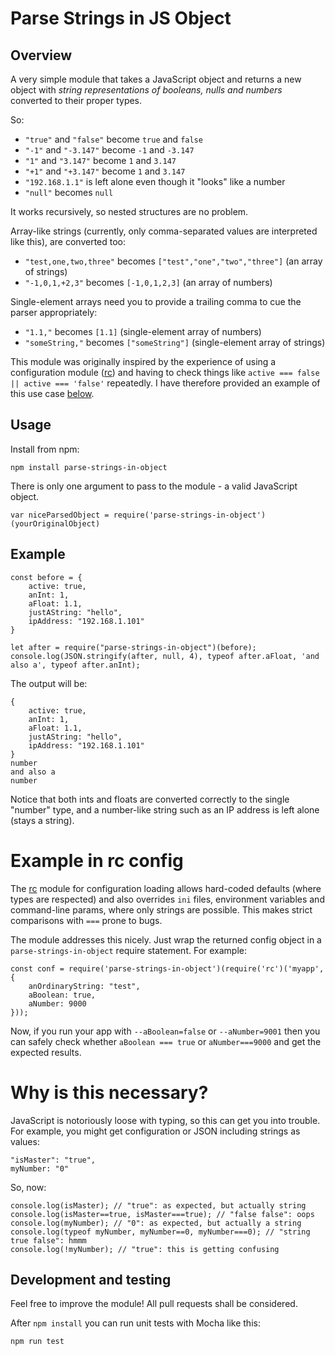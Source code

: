 # Parse Strings in JS Object

## Overview
A very simple module that takes a JavaScript object and returns a new object with *string representations of booleans, nulls and numbers* converted to their proper types.

So:
 * `"true"` and `"false"` become `true` and `false`
 * `"-1"` and `"-3.147"` become `-1` and `-3.147`
 * `"1"` and `"3.147"` become `1` and `3.147`
 * `"+1"` and `"+3.147"` become `1` and `3.147`
 * `"192.168.1.1"` is left alone even though it "looks" like a number
 * `"null"` becomes `null`

It works recursively, so nested structures are no problem.

Array-like strings (currently, only comma-separated values are interpreted like this), are converted too:
* `"test,one,two,three"` becomes `["test","one","two","three"]` (an array of strings)
* `"-1,0,1,+2,3"` becomes `[-1,0,1,2,3]` (an array of numbers) 

Single-element arrays need you to provide a trailing comma to cue the parser appropriately:
* `"1.1,"` becomes `[1.1]` (single-element array of numbers)
* `"someString,"` becomes `["someString"]` (single-element array of strings)

This module was originally inspired by the experience of using a configuration module ([rc](https://www.npmjs.com/package/rc)) and having to check things like `active === false || active === 'false'` repeatedly. I have therefore provided an example of this use case [below](#example-in-rc-config).

## Usage
Install from npm:
```
npm install parse-strings-in-object
```

There is only one argument to pass to the module - a valid JavaScript object.

```
var niceParsedObject = require('parse-strings-in-object')(yourOriginalObject)
```


## Example
```
const before = {
    active: true,
    anInt: 1,
    aFloat: 1.1,
    justAString: "hello",
    ipAddress: "192.168.1.101"
}

let after = require("parse-strings-in-object")(before);
console.log(JSON.stringify(after, null, 4), typeof after.aFloat, 'and also a', typeof after.anInt);
```

The output will be:
```
{
    active: true,
    anInt: 1,
    aFloat: 1.1,
    justAString: "hello",
    ipAddress: "192.168.1.101"
}
number
and also a
number
```
Notice that both ints and floats are converted correctly to the single "number" type, and a number-like string such as an IP address is left alone (stays a string).


# Example in rc config
The [rc](https://www.npmjs.com/package/rc) module for configuration loading allows hard-coded defaults (where types are respected) and also overrides `ini` files, environment variables and command-line params, where only strings are possible. This makes strict comparisons with `===` prone to bugs.

The module addresses this nicely. Just wrap the returned config object in a `parse-strings-in-object` require statement. For example:
```
const conf = require('parse-strings-in-object')(require('rc')('myapp', {
    anOrdinaryString: "test",
    aBoolean: true,
    aNumber: 9000
}));
```
Now, if you run your app with `--aBoolean=false` or `--aNumber=9001` then you can safely check whether `aBoolean === true` or `aNumber===9000` and get the expected results.


# Why is this necessary?

JavaScript is notoriously loose with typing, so this can get you into trouble. For example, you might get configuration or JSON including strings as values:
```
"isMaster": "true",
myNumber: "0"
```
So, now:
```
console.log(isMaster); // "true": as expected, but actually string
console.log(isMaster==true, isMaster===true); // "false false": oops
console.log(myNumber); // "0": as expected, but actually a string
console.log(typeof myNumber, myNumber==0, myNumber===0); // "string true false": hmmm
console.log(!myNumber); // "true": this is getting confusing
```


## Development and testing
Feel free to improve the module! All pull requests shall be considered.

After `npm install` you can run unit tests with Mocha like this:
```
npm run test
```
